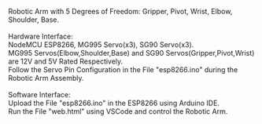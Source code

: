 Robotic Arm with 5 Degrees of Freedom: Gripper, Pivot, Wrist, Elbow, Shoulder, Base.<br /><br />
Hardware Interface:<br />NodeMCU ESP8266, MG995 Servo(x3), SG90 Servo(x3).<br />
MG995 Servos(Elbow,Shoulder,Base) and SG90 Servos(Gripper,Pivot,Wrist) are 12V and 5V Rated Respectively.<br />
Follow the Servo Pin Configuration in the File "esp8266.ino" during the Robotic Arm Assembly.<br /><br />
Software Interface:<br />
Upload the File "esp8266.ino" in the ESP8266 using Arduino IDE.<br />
Run the File "web.html" using VSCode and control the Robotic Arm.
